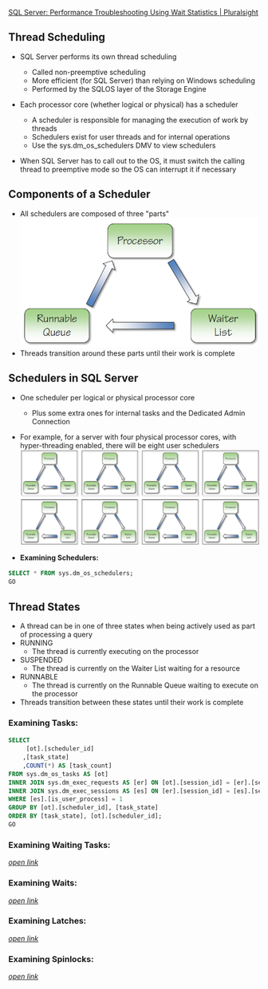 [SQL Server: Performance Troubleshooting Using Wait Statistics | Pluralsight](https://www.pluralsight.com/courses/sqlserver-waits)

## Thread Scheduling
- SQL Server performs its own thread scheduling 
  + Called non-preemptive scheduling 
  + More efficient (for SQL Server) than relying on Windows scheduling 
  + Performed by the SQLOS layer of the Storage Engine 
 
- Each processor core (whether logical or physical) has a scheduler 
  + A scheduler is responsible for managing the execution of work by threads 
  + Schedulers exist for user threads and for internal operations 
  + Use the sys.dm_os_schedulers DMV to view schedulers 
 
- When SQL Server has to call out to the OS, it must switch the calling thread to preemptive mode so the OS can interrupt it if necessary

## Components of a Scheduler
- All schedulers are composed of three "parts"
![alt text](imgs/scheduler_components.png)
- Threads transition around these parts until their work is complete

## Schedulers in SQL Server
- One scheduler per logical or physical processor core
  + Plus some extra ones for internal tasks and the Dedicated Admin Connection
- For example, for a server with four physical processor cores, with hyper-threading enabled, there will be eight user schedulers
![alt text](imgs/schedulers.png)

- **Examining Schedulers:**
```sql
SELECT * FROM sys.dm_os_schedulers;
GO
```

## Thread States
- A thread can be in one of three states when being actively used as part of processing a query
- RUNNING
  + The thread is currently executing on the processor
- SUSPENDED
  + The thread is currently on the Waiter List waiting for a resource
- RUNNABLE
  + The thread is currently on the Runnable Queue waiting to execute on the processor
- Threads transition between these states until their work is complete

### Examining Tasks:
```sql
SELECT
	 [ot].[scheduler_id]
	,[task_state]
	,COUNT(*) AS [task_count]
FROM sys.dm_os_tasks AS [ot]
INNER JOIN sys.dm_exec_requests AS [er] ON [ot].[session_id] = [er].[session_id]
INNER JOIN sys.dm_exec_sessions AS [es] ON [er].[session_id] = [es].[session_id]
WHERE [es].[is_user_process] = 1
GROUP BY [ot].[scheduler_id], [task_state]
ORDER BY [task_state], [ot].[scheduler_id];
GO
```

### Examining Waiting Tasks:
[*open link*](ExaminingWaitingTasks.sql)

### Examining Waits:
[*open link*](ExaminingWaits.sql)

### Examining Latches:
[*open link*](ExaminingLatches.sql)

### Examining Spinlocks:
[*open link*](ExaminingSpinlocks.sql)
